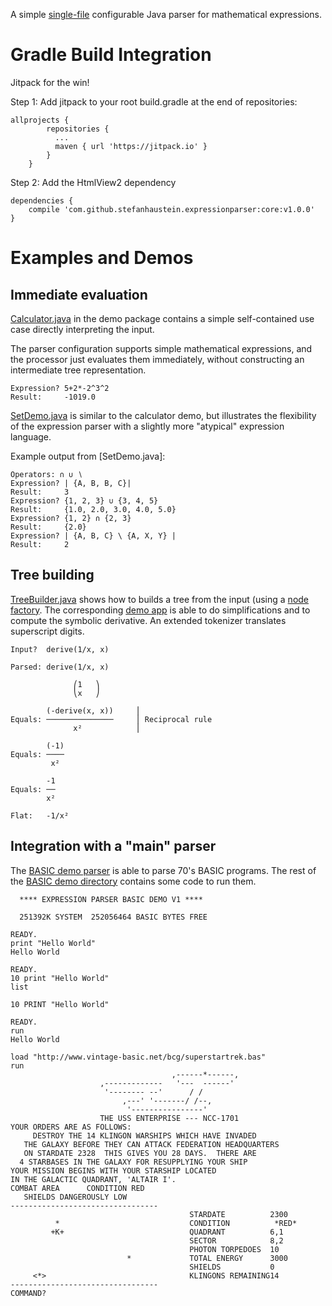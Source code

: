 
A simple [single-file](core/src/main/java/org/kobjects/expressionparser/ExpressionParser.java) configurable Java parser for mathematical expressions.

# Gradle Build Integration

Jitpack for the win!

Step 1: Add jitpack to your root build.gradle at the end of repositories:

    allprojects {
		    repositories {
			  ...
			  maven { url 'https://jitpack.io' }
		    }
	    }

Step 2: Add the HtmlView2 dependency

	dependencies {
		compile 'com.github.stefanhaustein.expressionparser:core:v1.0.0'
	}



# Examples and Demos

## Immediate evaluation

[Calculator.java](demo/calculator/src/main/java/org/kobjects/expressionparser/demo/calculator/Calculator.java) in the demo package contains a simple self-contained use case directly interpreting the input.

The parser configuration supports simple mathematical expressions, and the processor just evaluates them immediately, without constructing an intermediate tree representation.

```
Expression? 5+2*-2^3^2
Result:     -1019.0
```

[SetDemo.java](demo/sets/src/main/java/org/kobjects/expressionparser/demo/sets/SetDemo.java) is similar to the calculator demo,
but illustrates the flexibility of the expression parser with a slightly more "atypical" expression language.

Example output from [SetDemo.java]:

```
Operators: ∩ ∪ ∖
Expression? | {A, B, B, C}|
Result:     3
Expression? {1, 2, 3} ∪ {3, 4, 5} 
Result:     {1.0, 2.0, 3.0, 4.0, 5.0}
Expression? {1, 2} ∩ {2, 3} 
Result:     {2.0}
Expression? | {A, B, C} \ {A, X, Y} |
Result:     2
```

## Tree building

[TreeBuilder.java](demo/cas/src/main/java/org/kobjects/expressionparser/demo/cas/TreeBuilder.java) shows how to builds a tree from the input (using a [node factory](demo/cas/src/main/java/org/kobjects/expressionparser/demo/cas/tree/NodeFactory.java). The corresponding [demo app](demo/cas/src/main/java/org/kobjects/expressionparser/demo/cas/) is able to do simplifications and to compute the symbolic derivative. An extended tokenizer translates superscript digits.

```
Input?  derive(1/x, x)

Parsed: derive(1/x, x)

              ⎛1   ⎞
              ⎝x   ⎠

        (-derive(x, x))     ⎪                
Equals: ───────────────     ⎪ Reciprocal rule
              x²            ⎪                

        (-1)
Equals: ────
         x² 

        -1
Equals: ──
        x²

Flat:   -1/x²

```

## Integration with a "main" parser

The [BASIC demo parser](demo/basic/src/main/java/org/kobjects/expressionparser/demo/basic/Parser.java) is able to parse 70's BASIC programs. The rest of the [BASIC demo directory](src/main/java/org/kobjects/expressionparser/demo/basic/) contains some code to run them.

```
  **** EXPRESSION PARSER BASIC DEMO V1 ****

  251392K SYSTEM  252056464 BASIC BYTES FREE

READY.
print "Hello World"
Hello World

READY.
10 print "Hello World"
list

10 PRINT "Hello World"

READY.
run
Hello World

load "http://www.vintage-basic.net/bcg/superstartrek.bas"
run
                                    ,------*------,
                    ,-------------   '---  ------'
                     '-------- --'      / /
                         ,---' '-------/ /--,
                          '----------------'
                    THE USS ENTERPRISE --- NCC-1701
YOUR ORDERS ARE AS FOLLOWS:
     DESTROY THE 14 KLINGON WARSHIPS WHICH HAVE INVADED
   THE GALAXY BEFORE THEY CAN ATTACK FEDERATION HEADQUARTERS
   ON STARDATE 2328  THIS GIVES YOU 28 DAYS.  THERE ARE 
  4 STARBASES IN THE GALAXY FOR RESUPPLYING YOUR SHIP
YOUR MISSION BEGINS WITH YOUR STARSHIP LOCATED
IN THE GALACTIC QUADRANT, 'ALTAIR I'.
COMBAT AREA      CONDITION RED
   SHIELDS DANGEROUSLY LOW
---------------------------------
                                        STARDATE          2300
          *                             CONDITION          *RED*
         +K+                            QUADRANT          6,1
                                        SECTOR            8,2
                                        PHOTON TORPEDOES  10
                          *             TOTAL ENERGY      3000
                                        SHIELDS           0
     <*>                                KLINGONS REMAINING14
---------------------------------
COMMAND?
```

